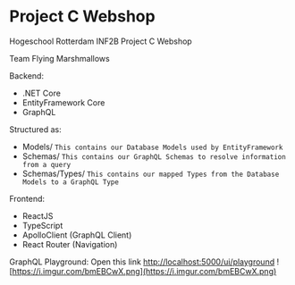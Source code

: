 # Project C Webshop
Hogeschool Rotterdam INF2B Project C Webshop

Team Flying Marshmallows

Backend:
- .NET Core
- EntityFramework Core
- GraphQL

Structured as:
- Models/ `This contains our Database Models used by EntityFramework`
- Schemas/ `This contains our GraphQL Schemas to resolve information from a query`
- Schemas/Types/ `This contains our mapped Types from the Database Models to a GraphQL Type`

Frontend:
- ReactJS
- TypeScript
- ApolloClient (GraphQL Client)
- React Router (Navigation)

GraphQL Playground: Open this link [http://localhost:5000/ui/playground](http://localhost:5000/ui/playground)
![https://i.imgur.com/bmEBCwX.png](https://i.imgur.com/bmEBCwX.png)
